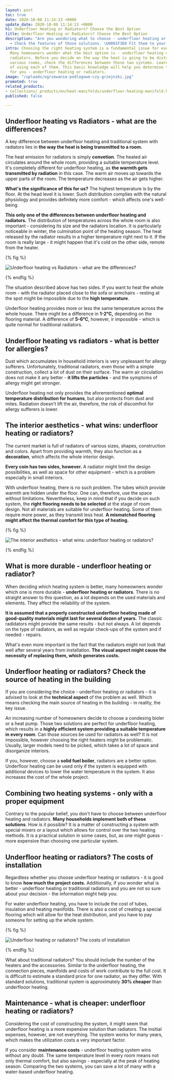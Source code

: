 ```yaml
---
layout: post
toc: true
date: 2020-10-08 11:14:13 +0000
update_date: 2020-10-08 11:14:13 +0000
h1: Underfloor Heating or Radiators? Choose the Best Option
title: Underfloor Heating or Radiators? Choose the Best Option
description: "Are you wondering what to choose - underfloor heating or radiators?
  ➡️ Check the features of those solutions. \U0001F3E0 Fit them to your home."
intro: Choosing the right heating system is a fundamental issue for every household.
  Many homeowners wonder what the best option is - underfloor heating or traditional
  radiators. Before you decide on the way the heat is going to be distributed across
  various rooms, check the differences between those two systems. Learn the costs
  of using each of them. This basic knowledge will help you determine the best alternative
  for you - underfloor heating or radiators.
image: "/uploads/ogrzewanie-podlogowe-czy-grzejniki.jpg"
promoted: true
related_products:
- collections/_products/en/heat-manifolds/underfloor-heating-manifold.html
published: false

---
```

## Underfloor heating vs Radiators - what are the differences?

A key difference between underfloor heating and traditional system with radiators lies in **the way the heat is being transmitted to a room.**

The heat emission for radiators is simply **convetion**. The heated air circulates around the whole room, providing a suitable temperature level. It's completely different for underfloor heating, as **the warmth gets transmitted by radiation** in this case. The warm air moves up towards the upper parts of the room. The temperature decreases as the air gets higher.

**What's the significance of this for us?** The highest temperature is by the floor. At the head level it is lower. Such distribution complies with the natural physiology and provides definitely more comfort - which affects one's well-being.

**This only one of the differences between underfloor heating and radiators.** The distribution of temperatures across the whole room is also important - considering its size and the radiators location. It is particularly noticeable in winter, the culmination point of the heating season. The heat released by the radiator results in a higher temperature right next to it. If the room is really large - it might happen that it's cold on the other side, remote from the heater.

{% fig %}

 ![Underfloor heating vs Radiators - what are the differences?](/uploads/ogrzewanie-podlogowe-czy-grzejniki-1.jpg "Underfloor heating vs Radiators - what are the differences?") 

{% endfig %}

The situation described above has two sides. If you want to heat the whole room - with the radiator placed close to the sofa or armchairs - resting at the spot might be impossible due to the **high temperature**.

Underfloor heating provides more or less the same temperature across the whole house. There might be a difference in **1-2°C,** depending on the flooring material. A difference of **5-6°C**, however, ir impossible - which is quite normal for traditional radiators.

## Underfloor heating vs radiators - what is better for allergies?

Dust which accumulates in household interiors is very unpleasant for allergy sufferers. Unfortunately, traditional radiators, even those with a simple construction, collect a lot of dust on their surface. The warm air circulation does not make it any better - **it lifts the particles** - and the symptoms of allergy might get stronger.

Underfloor heating not only provides the aforementioned **optimal temperature distribution for humans**, but also protects from dust and mites. Radiation doesn't lift the air, therefore, the risk of discomfrot for allergy sufferers is lower.

## The interior aesthetics - what wins: underfloor heating or radiators?

The current market is full of radiators of various sizes, shapes, construction and colors. Apart from providing warmth, they also function as a **decoration**, which affects the whole interior design.

**Every coin has two sides, however.** A radiator might limit the design possibilities, as well as space for other equipment - which is a problem especially in small interiors.

With underfloor heating, there is no such problem. The tubes which provide warmth are hidden under the floor. One can, therefore, use the space without limitations. Nevertheless, keep in mind that if you decide on such system, the **right flooring needs to be selected** at the stage of room design. Not all materials are suitable for underfloor heating. Some of them require more power, as they transmit less heat. **A mismatched flooring might affect the thermal comfort for this type of heating.**

{% fig %}

![The interior aesthetics - what wins: underfloor heating or radiators?](/uploads/podloga-pod-ogrzewanie-podlogowe.jpg "The interior aesthetics - what wins: underfloor heating or radiators?") 

{% endfig %}

## What is more durable - underfloor heating or radiator?

When deciding which heating system is better, many homeowners wonder which one is more durable - **underfloor heating or radiators**. There is no straight answer to this question, as a lot depends on the used materials and elements. They affect the reliability of the system.

**It is assumed that a properly constructed underfloor heating made of good-quality materials might last for several dozen of years.** The classic radidators might provide the same results - but not always. A lot depends on the type of radiators, as well as regular check-ups of the system and if needed - repairs.

What's even more important is the fact that the radiators might not look that well after several years from installation. **The visual aspect might cause the necessity of replacing them, which generates costs.**

## Underfloor heating or radiators? Check the source of heating in the building

If you are considering the choice - underfloor heating or radiators - it is advised to look at the **technical aspect** of the problem as well. Which means checking the main source of heating in the building - in reality, the key issue.

An increasing number of homeowners decide to choose a condesing bioler or a heat pump. Those two solutions are perfect for underfloor heating, which results in a **highly efficient system providing a suitable temperature in every room**. Can those sources be used for radiators as well? It is not impossible, however choosing the right heaters might be problematic. Usually, larger models need to be picked, which takes a lot of space and disorganize interiors.

If you, however, choose a **solid fuel boiler**, radiators are a better option. Underfloor heating can be used only if the system is equipped with additional devices to lower the water temperature in the system. It also increases the cost of the whole project.

## Combining two heating systems - only with a proper equipment

Contrary to the popular belief, you don't have to choose between underfloor heating and radiators. **Many households implement both of these solutions**. How is it possible? It is a matter of constructing a system with special mixers or a layout which allows for control over the two heating methods. It is a practical solution in some cases, but, as one might guess - more expensive than choosing one particular system.

## Underfloor heating or radiators? The costs of installation

Regardless whether you choose underfloor heating or radiators - it is good to know **how much the project costs.** Additionally, if you wonder what is better - underfloor heating or traditional radiators and you are not so sure about your decision - the information might help you.

For water underfloor heating, you have to include the cost of tubes, insulation and heating manifolds. There is also a cost of creating a special flooring which will allow for the heat distribution, and you have to pay someone for setting up the whole system.

{% fig %}

 ![Underfloor heating or radiators? The costs of installation](/uploads/wyposazenie-ogrzewanie-podlogowe-czy-grzejniki.jpg "Underfloor heating or radiators? The costs of installation") 

{% endfig %}

What about traditional radiators? You should include the number of the heaters and the accessories. Similar to the underfloor heating, the connection pieces, manifolds and costs of work contribute to the full cost. It is difficult to estimate a standard price for one radiator, as they differ. With standard solutions, traditional system is approximately **30% cheaper** than underflooor heating.

## Maintenance - what is cheaper: underfloor heating or radiators?

Considering the cost of constructing the system, it might seem that underfloor heating is a more expensive solution than radiators. The insitial expenses, however, are not everything. The system works for many years, which makes the utilization costs a very important factor.

If you consider **maintenance costs** - underfloor heating system wins without any doubt. The same temperature level in every room means not only thermal comfort, but also savings - especially at the peak of heating season. Comparing the two systems, you can save a lot of many with a water-based underfloor heating.